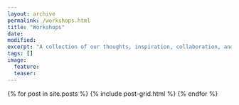 ```yaml
---
layout: archive
permalink: /workshops.html
title: "Workshops"
date: 
modified:
excerpt: "A collection of our thoughts, inspiration, collaboration, and other minutia."
tags: []
image:
  feature:
  teaser:
---
```


<div class="tiles">
{% for post in site.posts %}
	{% include post-grid.html %}
{% endfor %}
</div><!-- /.tiles -->
